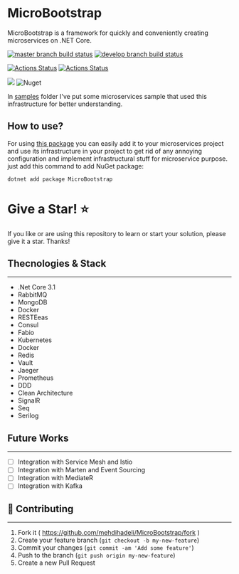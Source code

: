# MicroBootstrap

MicroBootstrap is a framework for quickly and conveniently creating microservices on .NET Core.


[![master branch build status](https://api.travis-ci.org/mehdihadeli/MicroBootstrap.svg?branch=master)](https://travis-ci.org/mehdihadeli/MicroBootstrap)
[![develop branch build status](https://api.travis-ci.org/mehdihadeli/MicroBootstrap.svg?branch=develop)](https://travis-ci.org/mehdihadeli/MicroBootstrap)

[![Actions Status](https://github.com/mehdihadeli/MicroBootstrap/workflows/publish/badge.svg?branch=master)](https://github.com/mehdihadeli/MicroBootstrap/actions)
[![Actions Status](https://github.com/mehdihadeli/MicroBootstrap/workflows/publish/badge.svg?branch=develop)](https://github.com/mehdihadeli/MicroBootstrap/actions)
 
<a href="https://www.nuget.org/packages/MicroBootstrap/" alt="nuget package"><img src="https://img.shields.io/nuget/vpre/microbootstrap" /></a>
![Nuget](https://img.shields.io/nuget/dt/microbootstrap?color=blue&label=nuget%20downloads)

In [samples](https://github.com/mehdihadeli/MicroBootstrap/tree/master/samples) folder I've put some microservices sample that used this infrastructure for better understanding.

## How to use?
For using [this package](https://www.nuget.org/packages/MicroBootstrap/) you can easily add it to your microservices project and use its infrastructure in your project to get rid of any annoying configuration and implement infrastructural stuff for microservice purpose. just add this command to add NuGet package:

``` bash
dotnet add package MicroBootstrap
```

# Give a Star! ⭐️
If you like or are using this repository to learn or start your solution, please give it a star. Thanks!


## Thecnologies & Stack
----------------
* .Net Core 3.1
* RabbitMQ
* MongoDB
* Docker
* RESTEeas
* Consul
* Fabio
* Kubernetes
* Docker
* Redis
* Vault
* Jaeger
* Prometheus
* DDD
* Clean Architecture
* SignalR
* Seq
* Serilog

## Future Works
----------------
-  [ ] Integration with Service Mesh and Istio
-  [ ] Integration with Marten and Event Sourcing
-  [ ] Integration with MediateR
-  [ ] Integration with Kafka

## 🤝 Contributing
----------------
1. Fork it ( https://github.com/mehdihadeli/MicroBootstrap/fork )
2. Create your feature branch (`git checkout -b my-new-feature`)
3. Commit your changes (`git commit -am 'Add some feature'`)
4. Push to the branch (`git push origin my-new-feature`)
5. Create a new Pull Request 
